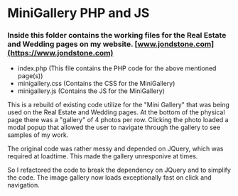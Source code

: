 # MiniGallery PHP and JS 

### Inside this folder contains the working files for the Real Estate and Wedding pages on my website. [www.jondstone.com](https://www.jondstone.com)
* index.php (This file contains the PHP code for the above mentioned page(s))
* minigallery.css (Contains the CSS for the MiniGallery)
* minigallery.js (Contains the JS for the MiniGallery)

This is a rebuild of existing code utilize for the "Mini Gallery" that was being used on the Real Estate and Wedding pages. At the bottom of the physical page
there was a "gallery" of 4 photos per row. Clicking the photo loaded a modal popup that allowed the user to navigate through the gallery to see samples of my work.

The original code was rather messy and depended on JQuery, which was required at loadtime. This made the gallery unresponive at times. 

So I refactored the code to break the dependency on JQuery and to simplify the code. The image gallery now loads exceptionally fast on click and navigation.